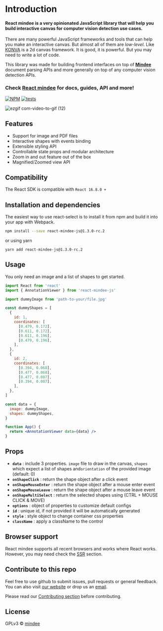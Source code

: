 # Introduction

#### **React mindee** is a very opinionated JavaScript library that will help you build interactive canvas for computer vision detection use cases.

There are many powerful JavaScript frameworks and tools that can help you make an interactive canvas. But almost all of them are _low-level_. Like [KONVA](https://konvajs.org/) is a 2d canvas framework. It is good, it is powerful. But you may need to write a lot of code.

This library was made for building frontend interfaces on top of **[Mindee](https://mindee.com/)** document parsing APIs and more generally on top of any computer vision detection APIs.

### Check [React mindee](https://react-mindee-js.netlify.app) for docs, guides, API and more!

[![NPM](https://img.shields.io/npm/v/react-mindee-js.svg)](https://www.npmjs.com/package/react-mindee-js/v/1.3.0-rc.2) [![tests](https://github.com/mindee/react-mindee-js/actions/workflows/cypress-workflow.yml/badge.svg?branch=new-version)](https://github.com/mindee/react-mindee-js/actions/workflows/cypress-workflow.yml)

![ezgif com-video-to-gif (12)](https://user-images.githubusercontent.com/41388086/87852820-92045b80-c905-11ea-808e-5a971de2b29f.gif)

## Features

- Support for image and PDF files
- Interactive shapes with events binding
- Extensible styling API
- Controllable state props and modular architecture
- Zoom in and out feature out of the box
- Magnified/Zoomed view API

## Compatibility

The React SDK is compatible with `React 16.8.0 +`

## Installation and dependencies

The easiest way to use react-select is to install it from npm and build it into your app with Webpack.

```bash
npm install --save react-mindee-js@1.3.0-rc.2
```

or using yarn

```
yarn add react-mindee-js@1.3.0-rc.2
```

## Usage

You only need an image and a list of shapes to get started.

```jsx
import React from 'react'
import { AnnotationViewer } from 'react-mindee-js'

import dummyImage from 'path-to-your/file.jpg'

const dummyShapes = [
  {
    id: 1,
    coordinates: [
      [0.479, 0.172],
      [0.611, 0.172],
      [0.611, 0.196],
      [0.479, 0.196],
    ],
  },
  {
    id: 2,
    coordinates: [
      [0.394, 0.068],
      [0.477, 0.068],
      [0.477, 0.087],
      [0.394, 0.087],
    ],
  },
]

const data = {
  image: dummyImage,
  shapes: dummyShapes,
}

function App() {
  return <AnnotationViewer data={data} />
}
```

## Props

- **`data`** : include 3 properties. `image` file to draw in the canvas, `shapes` which expect a list of shapes and`orientation` of the provided image (default: 0)
- **`onShapeClick`** : return the shape object after a click event
- **`onShapeMouseEnter`** : return the shape object after a mouse enter event
- **`onShapeMouseLeave`** : return the shape object after a mouse leave event
- **`onShapeMultiSelect`** : return the selected shapes using (CTRL + MOUSE CLICK & MOVE)
- **`options`** : object of properties to customize default configs
- **`id`** : unique id, if not provided it will be automatically generated
- **`style`** : style object to change container css properties
- **`className`** : apply a className to the control

## Browser support

React mindee supports all recent browsers and works where React works. However, you may need check the [SSR](/docs/ssr) section.

## Contribute to this repo

Feel free to use github to submit issues, pull requests or general feedback.
You can also visit [our website](https://mindee.com) or drop us an [email](mailto:contact@mindee.com).

Please read our [Contributing section](https://github.com/publicMindee/react-mindee-js/blob/master/CONTRIBUTING.md) before contributing.

## License

GPLv3 © [mindee](https://mindee.com)
